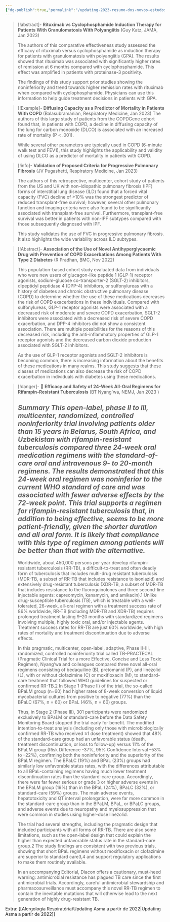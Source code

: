```yaml
---
{"dg-publish":true,"permalink":"/updating-2023-resumo-dos-novos-estudos-deste-ano/"}
---
```




>[!abstract]- **Rituximab vs Cyclophosphamide Induction Therapy for Patients With Granulomatosis With Polyangiitis** (Guy Katz, JAMA, Jan 2023)
>
>The authors of this comparative effectiveness study assessed the efficacy of rituximab versus cyclophosphamide as induction therapy for patients with granulomatosis with polyangiitis (GPA). The results showed that rituximab was associated with significantly higher rates of remission at 6 months compared with cyclophosphamide. This effect was amplified in patients with proteinase-3 positivity.
>
>The findings of this study support prior studies showing the noninferiority and trend towards higher remission rates with rituximab when compared with cyclophosphamide. Physicians can use this information to help guide treatment decisions in patients with GPA.

>[!Example]- **Diffusing Capacity as a Predictor of Mortality in Patients With COPD** (Balasubramanian, Respiratory Medicine, Jan 2023)
>The authors of this large study of patients from the COPDGene cohort found that, in patients with COPD, a decline in diffusing capacity of the lung for carbon monoxide (DLCO) is associated with an increased rate of mortality (P < .001).
>
>While several other parameters are typically used in COPD (6-minute walk test and FEV1), this study highlights the applicability and validity of using DLCO as a predictor of mortality in patients with COPD.

> [!info]- **Validation of Proposed Criteria for Progressive Pulmonary Fibrosis** (JV Pugashetti, Respiratory Medicine, Jan 2023)
>
> The authors of this retrospective, multicenter, cohort study of patients from the US and UK with non–idiopathic pulmonary fibrosis (IPF) forms of interstitial lung disease (ILD) found that a forced vital capacity (FVC) decline of ≥10% was the strongest predictor of reduced transplant-free survival; however, several other pulmonary function and imaging criteria were also found to be significantly associated with transplant-free survival. Furthermore, transplant-free survival was better in patients with non-IPF subtypes compared with those subsequently diagnosed with IPF.
>
> This study validates the use of FVC in progressive pulmonary fibrosis. It also highlights the wide variability across ILD subtypes.

>[!Abstract]- **Association of the Use of Novel Antihyperglycaemic Drug with Prevention of COPD Exacerbations Among Patients With Type 2 Diabetes** (R Pradhan, BMC, Nov 2022)
>
>  This population-based cohort study evaluated data from individuals who were new users of glucagon-like peptide 1 (GLP-1) receptor agonists, sodium–glucose co-transporter-2 (SGLT-2) inhibitors, dipeptidyl peptidase 4 (DPP-4) inhibitors, or sulfonylureas with a history of diabetes and chronic obstructive pulmonary disease (COPD) to determine whether the use of these medications decreases the risk of COPD exacerbations in these individuals. Compared with sulfonylureas, GLP-1 receptor agonists were associated with a decreased risk of moderate and severe COPD exacerbation, SGLT-2 inhibitors were associated with a decreased risk of severe COPD exacerbation, and DPP-4 inhibitors did not show a consistent association. There are multiple possibilities for the reasons of this decreased risk, including the anti-inflammatory properties of GLP-1 receptor agonists and the decreased carbon dioxide production associated with SGLT-2 inhibitors.
>
>  As the use of GLP-1 receptor agonists and SGLT-2 inhibitors is becoming common, there is increasing information about the benefits of these medications in many realms. This study suggests that these classes of medications can also decrease the risk of COPD exacerbation in individuals with diabetes using these medications.

>[!danger]- 🥇 **Efficacy and Safety of 24-Week All-Oral Regimens for Rifampin-Resistant Tuberculosis** (BT Nyang'wa, NEMJ, Jan 2023 )
>
 > ***Summary***
> *This open-label, phase II to III, multicenter, randomized, controlled noninferiority trial involving patients older than 15 years in Belarus, South Africa, and Uzbekistan with rifampin-resistant tuberculosis compared three 24-week oral medication regimens with the standard-of-care oral and intravenous 9- to 20-month regimens. The results demonstrated that this 24-week oral regimen was noninferior to the current WHO standard of care and was associated with fewer adverse effects by the 72-week point.*
> *This trial supports a regimen for rifampin-resistant tuberculosis that, in addition to being effective, seems to be more patient-friendly, given the shorter duration and all oral form. It is likely that compliance with this type of regimen among patients will be better than that with the alternative.*
>--------------------------------------------------------------------------------------------------------------------------
>
>Worldwide, about 450,000 persons per year develop rifampin-resistant tuberculosis (RR-TB), a difficult-to-treat and often deadly form of tuberculosis that includes multi-drug resistant tuberculosis (MDR-TB, a subset of RR-TB that includes resistance to isoniazid) and extensively drug-resistant tuberculosis (XDR-TB, a subset of MDR-TB that includes resistance to the fluoroquinolones and three second-line injectable agents: capreomycin, kanamycin, and amikacin).1 Unlike drug-susceptible tuberculosis (TB), which is treatable with a well-tolerated, 26-week, all-oral regimen with a treatment success rate of 86% worldwide, RR-TB (including MDR-TB and XDR-TB) requires prolonged treatment lasting 9–20 months with standardized regimens involving multiple, highly toxic oral, and/or injectable agents. Treatment success rates for RR-TB are just 60% worldwide, with high rates of mortality and treatment discontinuation due to adverse effects.
>
>In this pragmatic, multicenter, open-label, adaptive, Phase II–III, randomized, controlled noninferiority trial called TB-PRACTECAL (Pragmatic Clinical Trial for a more Effective, Concise and Less Toxic Regimen), Nyang’wa and colleagues compared three novel all-oral regimens consisting of bedaquiline (B), pretomanid (P), and linezolid (L), with or without clofazimine (C) or moxifloxacin (M), to standard-care treatment that followed WHO guidelines for suspected or confirmed RR-TB.2 In Stage 1 (Phase II) of the trial, the so-called BPaLM group (n=60) had higher rates of 8-week conversion of liquid mycobacterial cultures from positive to negative (77%) than the BPaLC (67%, n = 60) or BPaL (46%, n = 60) groups.
>
>Thus, in Stage 2 (Phase III), 301 participants were randomized exclusively to BPaLM or standard-care before the Data Safety Monitoring Board stopped the trial early for benefit. The modified intention-to-treat analysis (including only those with microbiologically confirmed RR-TB who received ≥1 dose treatment) showed that 48% of the standard-care group had an unfavorable status (death, treatment discontinuation, or loss to follow-up) versus 11% of the BPaLM group (Risk Difference -37%, 95% Confidence Interval –53% to –22%), confirming both the noninferiority and the superiority of the BPaLM regimen. The BPaLC (19%) and BPaL (23%) groups had similarly low unfavorable status rates, with the differences attributable to all BPaL-containing regimens having much lower treatment discontinuation rates than the standard-care group. Accordingly, there were far fewer serious or grade 3 or higher adverse events in the BPaLM group (19%) than in the BPaL (24%), BPaLC (32%), or standard-care (59%) groups. The main adverse events, hepatotoxicity and QT interval prolongation, were far more common in the standard-care group than in the BPaLM, BPaL, or BPaLC groups, and adverse events due to neuropathy and myelosuppression that were common in studies using higher-dose linezolid.
>
>The trial had several strengths, including the pragmatic design that included participants with all forms of RR-TB. There are also some limitations, such as the open-label design that could explain the higher than expected unfavorable status rate in the standard-care group.2 The study findings are consistent with two previous trials, showing that short BPaL regimens without moxifloxacin or clofazimine are superior to standard care3,4 and support regulatory applications to make them routinely available.
>
>In an accompanying Editorial, Diacon offers a cautionary, must-heed warning: antimicrobial resistance has plagued TB care since the first antimicrobial trials. Accordingly, careful antimicrobial stewardship and pharmacosurveillance must accompany this novel RR-TB regimen to contain the inevitable mutations that will otherwise lead to the next generation of highly drug-resistant TB.

Extra:
[[Alergologia Respiratória/Updating Asma a partir de 2022\|Updating Asma a partir de 2022]]